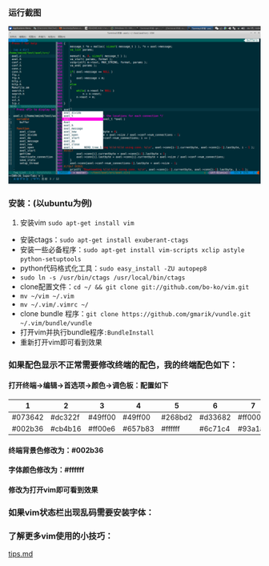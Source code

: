 ### 运行截图

![screenshot.png](screenshot.png)

### 安装：(以ubuntu为例)

1. 安装vim `sudo apt-get install vim`
- 安装ctags：`sudo apt-get install exuberant-ctags`
- 安装一些必备程序：`sudo apt-get install vim-scripts xclip astyle python-setuptools`
- python代码格式化工具：`sudo easy_install -ZU autopep8`
- `sudo ln -s /usr/bin/ctags /usr/local/bin/ctags`
- clone配置文件：`cd ~/ && git clone git://github.com/bo-ko/vim.git`
- `mv ~/vim ~/.vim`
- `mv ~/.vim/.vimrc ~/`
- clone bundle 程序：`git clone https://github.com/gmarik/vundle.git ~/.vim/bundle/vundle`
- 打开vim并执行bundle程序`:BundleInstall`
- 重新打开vim即可看到效果

### 如果配色显示不正常需要修改终端的配色，我的终端配色如下：

#### 打开终端->编辑->首选项->颜色->调色板：配置如下
  |    1    |    2    |    3    |    4    |    5    |    6    |    7    |    8    |
  |---------|---------|---------|---------|---------|---------|---------|---------|
  | #073642 | #dc322f | #49ff00 | #49ff00 | #268bd2 | #d33682 | #ff0005 | #eee8d5 |
  | #002b36 | #cb4b16 | #ff00e6 | #657b83 | #ffffff | #6c71c4 | #93a1a1 | #fdf6e3 |
####  终端背景色修改为：#002b36
####  字体颜色修改为：#ffffff
####  修改为打开vim即可看到效果

### 如果vim状态栏出现乱码需要安装字体：
[nerd字体安装]:https://github.com/ryanoasis/nerd-fonts

### 了解更多vim使用的小技巧：

[tips.md](tips.md)

